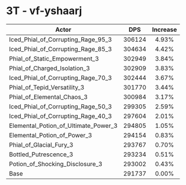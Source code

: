# 3T - vf-yshaarj
| Actor | DPS | Increase |
|---|:---:|:---:|
|Iced_Phial_of_Corrupting_Rage_95_3|306124|4.93%|
|Iced_Phial_of_Corrupting_Rage_85_3|304634|4.42%|
|Phial_of_Static_Empowerment_3|302949|3.84%|
|Phial_of_Charged_Isolation_3|302909|3.83%|
|Iced_Phial_of_Corrupting_Rage_70_3|302444|3.67%|
|Phial_of_Tepid_Versatility_3|301770|3.44%|
|Phial_of_Elemental_Chaos_3|300984|3.17%|
|Iced_Phial_of_Corrupting_Rage_50_3|299305|2.59%|
|Iced_Phial_of_Corrupting_Rage_40_3|297604|2.01%|
|Elemental_Potion_of_Ultimate_Power_3|294805|1.05%|
|Elemental_Potion_of_Power_3|294154|0.83%|
|Phial_of_Glacial_Fury_3|293767|0.70%|
|Bottled_Putrescence_3|293234|0.51%|
|Potion_of_Shocking_Disclosure_3|293002|0.43%|
|Base|291737|0.00%|
